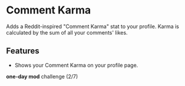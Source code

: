 # Comment Karma

Adds a Reddit-inspired "Comment Karma" stat to your profile.
Karma is calculated by the sum of all your comments' likes.

## Features
* Shows your Comment Karma on your profile page.

**one-day mod** challenge (2/7)